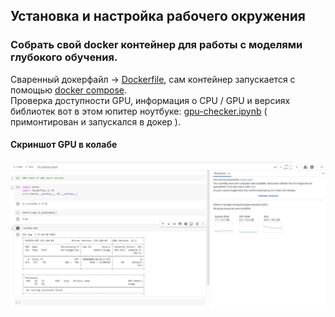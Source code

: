 ## Установка и настройка рабочего окружения
### Собрать свой docker контейнер для работы с моделями глубокого обучения. 


Сваренный докерфайл -> [Dockerfile](Dockerfile), сам контейнер запускается с помощью [docker compose](docker-compose.yaml).    
Проверка доступности GPU, информация о CPU / GPU и версиях библиотек вот в этом юпитер ноутбуке: [gpu-checker.ipynb](jupyter-data%2Fgpu-checker.ipynb) ( примонтирован и запускался в докер ).


#### Скриншот GPU в колабе

![img.png](screenshots/img.png)